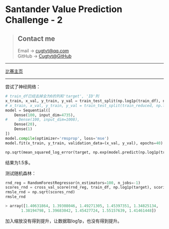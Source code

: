 # **Santander Value Prediction Challenge - 2**

> ## Contact me
> Email -> <cugtyt@qq.com>  
> GitHub -> [Cugtyt@GitHub](https://github.com/Cugtyt)

---

[比赛主页](https://www.kaggle.com/c/santander-value-prediction-challenge)

---

尝试了神经网络：

``` python
# train_df已经去掉全为0的列和'target', 'ID'列
x_train, x_val, y_train, y_val = train_test_split(np.log1p(train_df), np.log1p(target), test_size=0.2)
# x_train, x_val, y_train, y_val = train_test_split(train_reduced, np.log1p(target), test_size=0.2)
model = Sequential([
    Dense(100, input_dim=4735),
#     Dense(100, input_dim=1008),
    Dense(20),
    Dense(1)
])
model.compile(optimizer='rmsprop', loss='mse')
model.fit(x_train, y_train, validation_data=(x_val, y_val), epochs=40)

np.sqrt(mean_squared_log_error(target, np.exp(model.predict(np.log1p(train_df)))))
```

结果为1.5多。

测试随机森林：

``` python
rnd_reg = RandomForestRegressor(n_estimators=100, n_jobs=-1)
scores_rnd = cross_val_score(rnd_reg, train_df, np.log1p(target), scoring=make_scorer(mean_squared_error), cv=10)
rmsle_rnd = np.sqrt(scores_rnd)
rmsle_rnd

> array([1.40631864, 1.39308046, 1.49271305, 1.45397351, 1.34825134,
       1.38194798, 1.39683042, 1.45427724, 1.55157639, 1.41461448])
```

加入缩放没有得到提升，让数据取log1p，也没有得到提升。